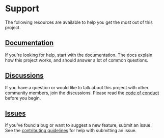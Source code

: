 # Support

The following resources are available to help you get the most out of this
project.

## [Documentation][]

If you're looking for help, start with the documentation. The docs explain how
this project works, and should answer a lot of common questions.

## [Discussions][]

If you have a question or would like to talk about this project with other
community members, join the discussions. Please read the [code of conduct][]
before you begin.

## [Issues][]

If you've found a bug or want to suggest a new feature, submit an issue. See the
[contributing guidelines][] for help with submitting an issue.

[code of conduct]: CODE_OF_CONDUCT.md
[contributing guidelines]: CONTRIBUTING.md
[discussions]: ../../discussions
[documentation]: docs
[issues]: ../../issues
